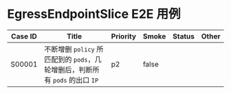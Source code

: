 <!--
# E2E Cases for EgressEndpointSlice

| Case ID | Title                                                                                                                                | Priority | Smoke | Status | Other |
|---------|--------------------------------------------------------------------------------------------------------------------------------------|----------|-------|--------|-------|
| S00001  | After repeatedly creating and deleting `pods` matched by a specific `policy`, check the egress IP addresses of all `pods`                         | p2       | false |        |       |

-->

# EgressEndpointSlice E2E 用例

| Case ID | Title                                                                                  | Priority | Smoke | Status | Other |
|---------|----------------------------------------------------------------------------------------|----------|-------|--------|-------|
| S00001  | 不断增删 `policy` 所匹配到的 `pods`，几轮增删后，判断所有 `pods` 的出口 `IP`                                    | p2       | false |        |       |